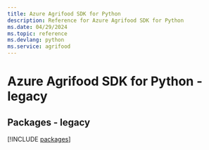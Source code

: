 ```yaml
---
title: Azure Agrifood SDK for Python
description: Reference for Azure Agrifood SDK for Python
ms.date: 04/29/2024
ms.topic: reference
ms.devlang: python
ms.service: agrifood
---
```

# Azure Agrifood SDK for Python - legacy
## Packages - legacy
[!INCLUDE [packages](agrifood-index.md)]